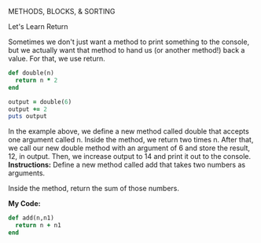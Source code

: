 METHODS, BLOCKS, & SORTING

Let's Learn Return

Sometimes we don't just want a method to print something to the console, but we actually want that method to hand us (or another method!) back a value. For that, we use return.
```Ruby
def double(n)
  return n * 2
end

output = double(6)
output += 2
puts output
```

In the example above, we define a new method called double that accepts one argument called n.
Inside the method, we return two times n.
After that, we call our new double method with an argument of 6 and store the result, 12, in output.
Then, we increase output to 14 and print it out to the console.
**Instructions:**
Define a new method called add that takes two numbers as arguments.

Inside the method, return the sum of those numbers.

**My Code:**
```Ruby
def add(n,n1)
  return n + n1
end
```
